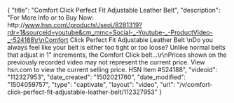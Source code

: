 {
    "title": "Comfort Click Perfect Fit Adjustable Leather Belt",
    "description": "For More Info or to Buy Now: http:\/\/www.hsn.com\/products\/seo\/8281319?rdr=1&sourceid=youtube&cm_mmc=Social-_-Youtube-_-ProductVideo-_-524188\r\nComfort Click Perfect Fit Adjustable Leather Belt  \nDo you always feel like your belt is either too tight or too loose? Unlike normal belts that adjust in 1\" increments, the Comfort Click belt...\r\nPrices shown on the previously recorded video may not represent the current price.  View hsn.com to view the current selling price. HSN Item #524188",
    "videoid": "112327953",
    "date_created": "1502021760",
    "date_modified": "1504059757",
    "type": "captivate",
    "layout": "video",
    "url": "\/v\/comfort-click-perfect-fit-adjustable-leather-belt\/112327953"
}
